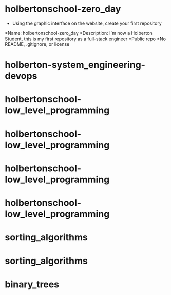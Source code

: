 # holbertonschool-zero_day

- Using the graphic interface on the website, create your first repository

*Name: holbertonschool-zero_day
*Description: I´m now a Holberton Student, this is my first repository as a full-stack engineer 
*Public repo
*No README, .gitignore, or license 
# holberton-system_engineering-devops
# holbertonschool-low_level_programming
# holbertonschool-low_level_programming
# holbertonschool-low_level_programming
# holbertonschool-low_level_programming

# sorting_algorithms
# sorting_algorithms
# binary_trees
